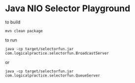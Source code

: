 Java NIO Selector Playground
============================

to build

    mvn clean package

to run

    java -cp target/selectorfun.jar com.logicalpractice.selectorfun.BroadcastServer

or

    java -cp target/selectorfun.jar com.logicalpractice.selectorfun.QueueServer

